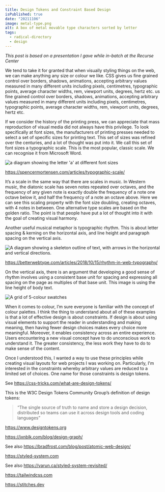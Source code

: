 ```yaml
---
title: Design Tokens and Constraint Based Design
isPublished: true
date: "20211106"
image: metal-type.png
alt: A box of metal movable type characters sorted by letter
tags:
  - radical-directory
  - design
---
```


_This post is based on a presentation I gave while in-batch at the Recurse
Center_

We tend to take it for granted that when visually styling things on the web, we
can make anything any size or colour we like. CSS gives us fine grained control
over borders, shadows, animations, accepting arbitrary values measured in many
different units including pixels, centimetres, typographic points, average
character widths, rem, viewport units, degrees, hertz etc. us fine grained
control over borders, shadows, animations, accepting arbitrary values measured
in many different units including pixels, centimetres, typographic points,
average character widths, rem, viewport units, degrees, hertz etc.

If we consider the history of the printing press, we can appreciate that mass
reproduction of visual media did not always have this privilege. To look
specifically at font sizes, the manufacturers of printing presses needed to
select a set of specific sizes for printing text. This set of sizes was refined
over the centuries, and a lot of thought was put into it. We call this set of
font sizes a typographic scale. This is the most popular, classic scale. We can
recognise it from Microsoft Word.

![a diagram showing the letter 'a' at different font sizes](/images/type-scale.png)

https://spencermortensen.com/articles/typographic-scale/

It’s a scale in the same way that there are scales in music. In Western music,
the diatonic scale has seven notes repeated over octaves, and the frequency of
any given note is exactly double the frequency of a note one octave below it,
and half the frequency of a note an octave above. Here we can see this scaling
property with the font size doubling, creating octaves, with 4 notes in between.
One alternative type scales are based on the golden ratio. The point is that
people have put a lot of thought into it with the goal of creating visual
harmony.

Another useful musical metaphor is typographic rhythm. This is about letter
spacing & kerning on the horizontal axis, and line height and paragraph spacing
on the vertical axis.

![A diagram showing a skeleton outline of text, with arrows in the horizontal and vertical directions.](/images/type-rhythm.png)

https://betterwebtype.com/articles/2018/10/15/rhythm-in-web-typography/

On the vertical axis, there is an argument that developing a good sense of
rhythm involves using a consistent base unit for spacing and expressing all
spacing on the page as multiples of that base unit. This image is using the line
height of body text.

![A grid of 5-colour swatches](/images/colour-palettes.png)

When it comes to colour, I’m sure everyone is familiar with the concept of
colour palettes. I think the thing to understand about all of these examples is
that a lot of effective design is about constraints. If design is about using
visual elements to support the reader in understanding and making meaning, then
having fewer design choices makes every choice more meaningful. Moreover, it
enables consistency across an entire experience. Users encountering a new visual
concept have to do unconscious work to understand it. The greater consistency,
the less work they have to do to make sense of the content.

Once I understood this, I wanted a way to use these principles while creating
visual layouts for web projects I was working on. Particularly, I'm interested
in the constraints whereby arbitrary values are reduced to a limited set of
choices. One name for those constraints is design tokens.

See https://css-tricks.com/what-are-design-tokens/

This is the W3C Design Tokens Community Group’s definition of design tokens:

> “The single source of truth to name and store a design decision, distributed
> so teams can use it across design tools and coding languages”

https://www.designtokens.org

https://jxnblk.com/blog/design-graph/

See also https://bradfrost.com/blog/post/atomic-web-design/

https://styled-system.com

See also https://varun.ca/styled-system-revisited/

https://tailwindcss.com

https://stitches.dev
